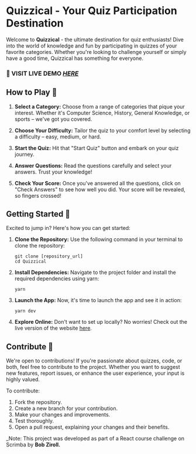 # Quizzical - Your Quiz Participation Destination

Welcome to **Quizzical** - the ultimate destination for quiz enthusiasts! Dive into the world of knowledge and fun by participating in quizzes of your favorite categories. Whether you're looking to challenge yourself or simply have a good time, Quizzical has something for everyone.

### 🚀 VISIT LIVE DEMO _[HERE](https://quizzical-kappa-navy.vercel.app/)_

## How to Play 🧠

1. **Select a Category:** Choose from a range of categories that pique your interest. Whether it's Computer Science, History, General Knowledge, or sports – we've got you covered.

2. **Choose Your Difficulty:** Tailor the quiz to your comfort level by selecting a difficulty – easy, medium, or hard.

3. **Start the Quiz:** Hit that "Start Quiz" button and embark on your quiz journey.

4. **Answer Questions:** Read the questions carefully and select your answers. Trust your knowledge!

5. **Check Your Score:** Once you've answered all the questions, click on "Check Answers" to see how well you did. Your score will be revealed, so fingers crossed!

## Getting Started 🚀

Excited to jump in? Here's how you can get started:

1. **Clone the Repository:** Use the following command in your terminal to clone the repository:

   ```
   git clone [repository_url]
   cd Quizzical
   ```

2. **Install Dependencies:** Navigate to the project folder and install the required dependencies using yarn:

   ```
   yarn
   ```

3. **Launch the App:** Now, it's time to launch the app and see it in action:

   ```
   yarn dev
   ```

4. **Explore Online:** Don't want to set up locally? No worries! Check out the live version of the website [here](https://quizzical-kappa-navy.vercel.app/).

## Contribute 🤝

We're open to contributions! If you're passionate about quizzes, code, or both, feel free to contribute to the project. Whether you want to suggest new features, report issues, or enhance the user experience, your input is highly valued.

To contribute:

1. Fork the repository.
2. Create a new branch for your contribution.
3. Make your changes and improvements.
4. Test thoroughly.
5. Open a pull request, explaining your changes and their benefits.

\_Note: This project was developed as part of a React course challenge on Scrimba by **Bob Ziroll.**
